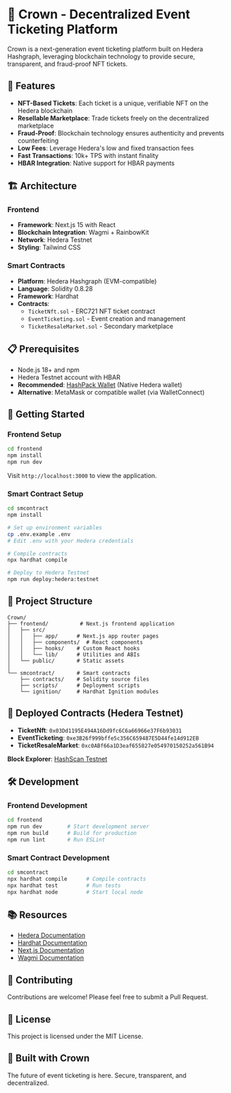 # 👑 Crown - Decentralized Event Ticketing Platform

Crown is a next-generation event ticketing platform built on Hedera Hashgraph, leveraging blockchain technology to provide secure, transparent, and fraud-proof NFT tickets.

## 🌟 Features

- **NFT-Based Tickets**: Each ticket is a unique, verifiable NFT on the Hedera blockchain
- **Resellable Marketplace**: Trade tickets freely on the decentralized marketplace
- **Fraud-Proof**: Blockchain technology ensures authenticity and prevents counterfeiting
- **Low Fees**: Leverage Hedera's low and fixed transaction fees
- **Fast Transactions**: 10k+ TPS with instant finality
- **HBAR Integration**: Native support for HBAR payments

## 🏗️ Architecture

### Frontend
- **Framework**: Next.js 15 with React
- **Blockchain Integration**: Wagmi + RainbowKit
- **Network**: Hedera Testnet
- **Styling**: Tailwind CSS

### Smart Contracts
- **Platform**: Hedera Hashgraph (EVM-compatible)
- **Language**: Solidity 0.8.28
- **Framework**: Hardhat
- **Contracts**:
  - `TicketNft.sol` - ERC721 NFT ticket contract
  - `EventTicketing.sol` - Event creation and management
  - `TicketResaleMarket.sol` - Secondary marketplace

## 📋 Prerequisites

- Node.js 18+ and npm
- Hedera Testnet account with HBAR
- **Recommended**: [HashPack Wallet](https://hashpack.app) (Native Hedera wallet)
- **Alternative**: MetaMask or compatible wallet (via WalletConnect)

## 🚀 Getting Started

### Frontend Setup

```bash
cd frontend
npm install
npm run dev
```

Visit `http://localhost:3000` to view the application.

### Smart Contract Setup

```bash
cd smcontract
npm install

# Set up environment variables
cp .env.example .env
# Edit .env with your Hedera credentials

# Compile contracts
npx hardhat compile

# Deploy to Hedera Testnet
npm run deploy:hedera:testnet
```

## 📁 Project Structure

```
Crown/
├── frontend/          # Next.js frontend application
│   ├── src/
│   │   ├── app/      # Next.js app router pages
│   │   ├── components/  # React components
│   │   ├── hooks/    # Custom React hooks
│   │   └── lib/      # Utilities and ABIs
│   └── public/       # Static assets
│
└── smcontract/       # Smart contracts
    ├── contracts/    # Solidity source files
    ├── scripts/      # Deployment scripts
    └── ignition/     # Hardhat Ignition modules
```

## 🔗 Deployed Contracts (Hedera Testnet)

- **TicketNft**: `0x03Dd1195E494A16Dd9fc6C6a66966e37F6b93031`
- **EventTicketing**: `0xe3B26f999bffe5c356C659487E5D44fe14d912EB`
- **TicketResaleMarket**: `0xc0ABf66a1D3eaf655827e054970150252a561B94`

**Block Explorer**: [HashScan Testnet](https://hashscan.io/testnet)

## 🛠️ Development

### Frontend Development
```bash
cd frontend
npm run dev        # Start development server
npm run build      # Build for production
npm run lint       # Run ESLint
```

### Smart Contract Development
```bash
cd smcontract
npx hardhat compile      # Compile contracts
npx hardhat test         # Run tests
npx hardhat node         # Start local node
```

## 📚 Resources

- [Hedera Documentation](https://docs.hedera.com/hedera)
- [Hardhat Documentation](https://hardhat.org/docs)
- [Next.js Documentation](https://nextjs.org/docs)
- [Wagmi Documentation](https://wagmi.sh)

## 🤝 Contributing

Contributions are welcome! Please feel free to submit a Pull Request.

## 📝 License

This project is licensed under the MIT License.

## 👑 Built with Crown

The future of event ticketing is here. Secure, transparent, and decentralized.

